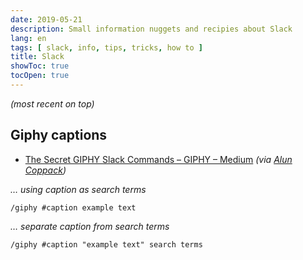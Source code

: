 ```yaml
---
date: 2019-05-21
description: Small information nuggets and recipies about Slack
lang: en
tags: [ slack, info, tips, tricks, how to ]
title: Slack
showToc: true
tocOpen: true
---
```


<!--more-->

*(most recent on top)*

## Giphy captions

* [The Secret GIPHY Slack Commands – GIPHY – Medium](https://medium.com/@giphy/the-secret-giphy-slack-commands-9cb4693ca6bf) *(via [Alun Coppack](https://equalexperts.slack.com/archives/C02QA1EC2/p1552584831088900))*

*… using caption as search terms*

```text
/giphy #caption example text
```

*… separate caption from search terms*

```text
/giphy #caption "example text" search terms
```
